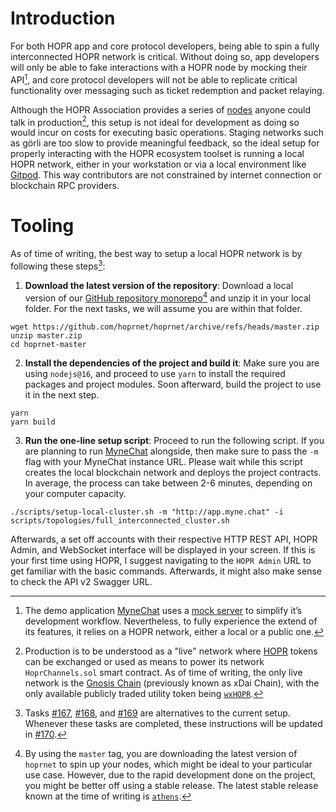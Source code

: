 # Introduction

For both HOPR app and core protocol developers, being able to spin a fully interconnected HOPR network is critical.
Without doing so, app developers will only be able to fake interactions with a HOPR node by mocking their API[^1], and
core protocol developers will not be able to replicate critical functionality over messaging such as ticket redemption
and packet relaying.

Although the HOPR Association provides a series of [nodes](https://status.hoprnet.org/) anyone could talk in production[^2],
this setup is not ideal for development as doing so would incur on costs for executing basic operations. Staging networks
such as görli are too slow to provide meaningful feedback, so the ideal setup for properly interacting with the HOPR
ecosystem toolset is running a local HOPR network, either in your workstation or via a local environment like
[Gitpod](https://gitpod.io). This way contributors are not constrained by internet connection or blockchain RPC providers.

# Tooling

As of time of writing, the best way to setup a local HOPR network is by following these steps[^3]:

1. **Download the latest version of the repository**: Download a local version of our [GitHub repository monorepo](https://github.com/hoprnet/hoprnet)[^4]
   and unzip it in your local folder. For the next tasks, we will assume you are within that folder.

```
wget https://github.com/hoprnet/hoprnet/archive/refs/heads/master.zip
unzip master.zip
cd hoprnet-master
```

2. **Install the dependencies of the project and build it**: Make sure you are using `nodejs@16`, and proceed to use `yarn`
   to install the required packages and project modules. Soon afterward, build the project to use it in the next step.

```
yarn
yarn build
```

3. **Run the one-line setup script**: Proceed to run the following script. If you are planning to run [MyneChat](http://app.myne.chat/)
   alongside, then make sure to pass the `-m` flag with your MyneChat instance URL. Please wait while this script creates
   the local blockchain network and deploys the project contracts. In average, the process can take between 2-6 minutes,
   depending on your computer capacity.

```
./scripts/setup-local-cluster.sh -m "http://app.myne.chat" -i scripts/topologies/full_interconnected_cluster.sh
```

Afterwards, a set off accounts with their respective HTTP REST API, HOPR Admin, and WebSocket interface will be displayed
in your screen. If this is your first time using HOPR, I suggest navigating to the `HOPR Admin` URL to get familiar with
the basic commands. Afterwards, it might also make sense to check the API v2 Swagger URL.

[^1]:
    The demo application [MyneChat](https://github.com/hoprnet/myne-chat) uses a
    [mock server](https://github.com/hoprnet/myne-chat/blob/cf6501b2ffa24502834f567ab575630e302e3d34/mocks/index.js#L47-L79)
    to simplify it’s development workflow. Nevertheless, to fully experience the extend of its features, it relies on a
    HOPR network, either a local or a public one.

[^2]:
    Production is to be understood as a "live" network where [HOPR](https://coinmarketcap.com/currencies/hopr/) tokens can
    be exchanged or used as means to power its network `HoprChannels.sol` smart contract. As of time of writing, the only live
    network is the [Gnosis Chain](https://www.xdaichain.com/) (previously known as xDai Chain), with the only available publicly
    traded utility token being [`wxHOPR`](https://blockscout.com/xdai/mainnet/token/0xD4fdec44DB9D44B8f2b6d529620f9C0C7066A2c1/token-transfers).

[^3]:
    Tasks [#167](https://github.com/hoprnet/hopr-devrel/issues/167), [#168](https://github.com/hoprnet/hopr-devrel/issues/168),
    and [#169](https://github.com/hoprnet/hopr-devrel/issues/167) are alternatives to the current setup. Whenever these tasks are
    completed, these instructions will be updated in [#170](https://github.com/hoprnet/hopr-devrel/issues/170).

[^4]:
    By using the `master` tag, you are downloading the latest version of `hoprnet` to spin up your nodes, which might be ideal
    to your particular use case. However, due to the rapid development done on the project, you might be better off using a stable
    release. The latest stable release known at the time of writing is [`athens`](https://github.com/hoprnet/hoprnet/archive/refs/heads/release/athens.zip).
